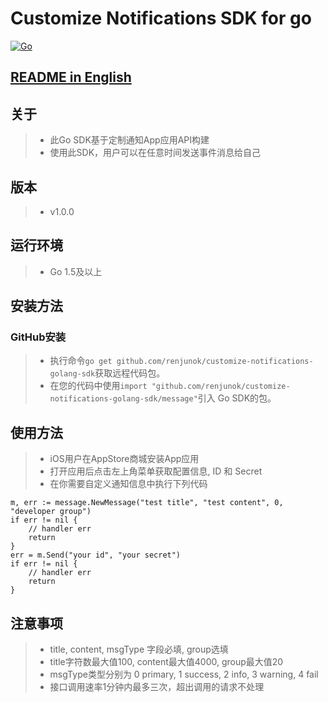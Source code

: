 # Customize Notifications SDK for go

[![Go](https://github.com/renjunok/customize-notifications-golang-sdk/actions/workflows/ci.yml/badge.svg)](https://github.com/renjunok/customize-notifications-golang-sdk/actions/workflows/ci.yml)

## [README in English](https://github.com/renjunok/customize-notifications-golang-sdk/blob/main/README.md)

## 关于
> - 此Go SDK基于定制通知App应用API构建
> - 使用此SDK，用户可以在任意时间发送事件消息给自己

## 版本
> - v1.0.0

## 运行环境
> - Go 1.5及以上

## 安装方法
### GitHub安装
> - 执行命令`go get github.com/renjunok/customize-notifications-golang-sdk`获取远程代码包。
> - 在您的代码中使用`import "github.com/renjunok/customize-notifications-golang-sdk/message"`引入 Go SDK的包。
>
## 使用方法
> - iOS用户在AppStore商城安装App应用
> - 打开应用后点击左上角菜单获取配置信息, ID 和 Secret
> - 在你需要自定义通知信息中执行下列代码

	m, err := message.NewMessage("test title", "test content", 0, "developer group")
	if err != nil {
		// handler err
		return
	}
	err = m.Send("your id", "your secret")
	if err != nil {
		// handler err
		return
	}

## 注意事项
> - title, content, msgType 字段必填, group选填
> - title字符数最大值100, content最大值4000, group最大值20
> - msgType类型分别为 0 primary, 1 success, 2 info, 3 warning, 4 fail
> - 接口调用速率1分钟内最多三次，超出调用的请求不处理
